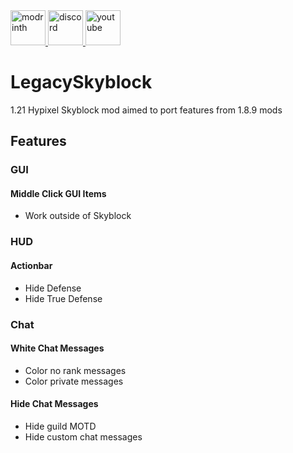 <a href="https://modrinth.com/project/legacyskyblock" target="_blank" rel="nofollow">
  <img alt="modrinth" height="56" src="https://cdn.jsdelivr.net/npm/@intergrav/devins-badges@3/assets/cozy/available/modrinth_vector.svg">
</a>

<a href="https://discord.com/invite/FfzrbycDws" target="_blank" rel="nofollow">
  <img alt="discord" height="56" src="https://cdn.jsdelivr.net/npm/@intergrav/devins-badges@3/assets/cozy/social/discord-singular_vector.svg">
</a>

<a href="https://www.youtube.com/@TomekoYT" target="_blank" rel="nofollow">
  <img alt="youtube" height="56" src="https://cdn.jsdelivr.net/npm/@intergrav/devins-badges@3/assets/cozy/social/youtube-singular_vector.svg">
</a>

# LegacySkyblock

1.21 Hypixel Skyblock mod aimed to port features from 1.8.9 mods

## Features

### GUI

#### Middle Click GUI Items

- Work outside of Skyblock

### HUD

#### Actionbar

- Hide Defense
- Hide True Defense

### Chat

#### White Chat Messages

- Color no rank messages
- Color private messages

#### Hide Chat Messages

- Hide guild MOTD
- Hide custom chat messages